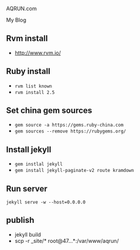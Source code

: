 
AQRUN.com

My Blog

## Rvm install

* http://www.rvm.io/

## Ruby install

* `rvm list known`
* `rvm install 2.5`

## Set china gem sources

* `gem source -a https://gems.ruby-china.com`
* `gem sources --remove https://rubygems.org/`

## Install jekyll

* `gem instlal jekyll`
* `gem install jekyll-paginate-v2 route kramdown`

## Run server


```shell
jekyll serve -w --host=0.0.0.0
```

## publish

* jekyll build
* scp -r _site/* root@47.*.*.*:/var/www/aqrun/

